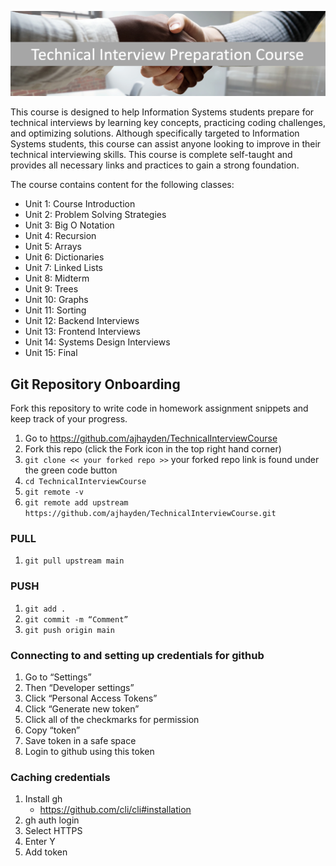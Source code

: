 ![people shaking hands with the title "Technical Interview Course"](intro_title.png)

This course is designed to help Information Systems students prepare for technical interviews by learning key concepts, practicing coding challenges, and optimizing solutions. Although specifically targeted to Information Systems students, this course can assist anyone looking to improve in their technical interviewing skills. This course is complete self-taught and provides all necessary links and practices to gain a strong foundation.

The course contains content for the following classes:
- Unit 1: Course Introduction
- Unit 2: Problem Solving Strategies
- Unit 3: Big O Notation
- Unit 4: Recursion
- Unit 5: Arrays
- Unit 6: Dictionaries
- Unit 7: Linked Lists
- Unit 8: Midterm
- Unit 9: Trees
- Unit 10: Graphs
- Unit 11: Sorting
- Unit 12: Backend Interviews
- Unit 13: Frontend Interviews
- Unit 14: Systems Design Interviews
- Unit 15: Final

## Git Repository Onboarding
Fork this repository to write code in homework assignment snippets and keep track of your progress.
1. Go to https://github.com/ajhayden/TechnicalInterviewCourse 
2. Fork this repo (click the Fork icon in the top right hand corner)
3. `git clone << your forked repo >>` your forked repo link is found under the green code button
4. `cd TechnicalInterviewCourse`
5. `git remote -v`
6. `git remote add upstream https://github.com/ajhayden/TechnicalInterviewCourse.git`

### PULL
1. `git pull upstream main`

### PUSH
1. `git add .`
2. `git commit -m “Comment”`
3. `git push origin main`

### Connecting to and setting up credentials for github
1. Go to “Settings”
2. Then “Developer settings”
3. Click “Personal Access Tokens”
4. Click “Generate new token”
5. Click all of the checkmarks for permission
6. Copy “token”
7. Save token in a safe space
8. Login to github using this token 

### Caching credentials
1. Install gh
    - https://github.com/cli/cli#installation
2. gh auth login
3. Select HTTPS
4. Enter Y
5. Add token

